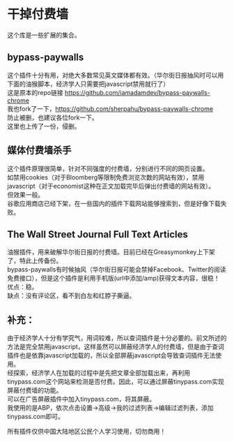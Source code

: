 # 干掉付费墙
这个库是一些扩展的集合。
## bypass-paywalls
这个插件十分有用，对绝大多数常见英文媒体都有效。（华尔街日报抽风时可以用下面的油猴脚本，经济学人只需要把javascript禁用就行了）  
这是原本的repo链接 https://github.com/iamadamdev/bypass-paywalls-chrome  
我也fork了一下，https://github.com/sherpahu/bypass-paywalls-chrome  
防止被删，也建议各位fork一下。  
这里也上传了一份，侵删。  

## 媒体付费墙杀手
这个插件原理很简单，针对不同强度的付费墙，分别进行不同的网页设置。  
如禁用cookies（对于Bloomberg等限制免费浏览次数的网站有效），禁用javascript（对于economist这种在正文加载完毕后弹出付费墙的网站有效）。  
但效果一般。  
谷歌应用商店已经下架，在一些国内的插件下载网站能够搜索到，但是好像下载失败。  

## The Wall Street Journal Full Text Articles  
油猴插件，用来破解华尔街日报的付费墙。目前已经在Greasymonkey上下架了，特此上传备份。  
bypass-paywalls有时候抽风（华尔街日报可能会禁掉Facebook、Twitter的阅读免费接口），但是这个插件是利用手机版(url中添加/amp)获得文本内容，很稳！
优点：稳。  
缺点：没有评论区，看不到白左和红脖子撕逼。  

## 补充：  
由于经济学人十分有学究气，用词较难，所以查词插件是十分必要的。前文所述的方法是完全禁用javascript，这样虽然可以屏蔽经济学人的付费墙，但是由于查词插件也是依靠javascript加载的，所以全部屏蔽javascript会导致查词插件无法使用。  
经探索，经济学人在加载的过程中是先把文章全部加载出来，再利用tinypass.com这个网站来检测是否付费。因此，可以通过屏蔽tinypass.com实现屏蔽付费墙的功能。   
可以在广告屏蔽插件中加入tinypass.com，将其屏蔽。  
我使用的是ABP，依次点击设置->高级->我的过滤列表->编辑过滤列表，添加tinypass.com即可。  




所有插件仅供中国大陆地区公民个人学习使用，切勿商用！  
